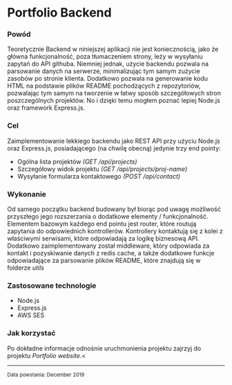 <html>
<body>
<h1 class="title">Portfolio Backend</h1>
<h3 class="why">Powód</h3>
<p class="why">Teoretycznie Backend w niniejszej aplikacji nie jest koniecznością, jako że główna funkcjonalność, poza tłumaczeniem strony, leży w wysyłaniu zapytań do API githuba. Niemniej jednak, użycie backendu pozwala na parsowanie danych na serwerze, minimalizując tym samym zużycie zasobów po stronie klienta. Dodatkowo pozwala na generowanie kodu HTML na podstawie plików README pochodzących z repozytoriów, pozwalając tym samym na tworzenie w łatwy sposób szczegółowych stron poszczególnych projektów. No i dzięki temu mogłem poznać lepiej Node.js oraz framework Express.js.</p>
<h3 class="what">Cel</h3>
<div class="what">Zaimplementowanie lekkiego backendu jako REST API przy użyciu Node.js oraz Express.js, posiadającego (na chwilę obecną) jedynie trzy end pointy:
  <ul>
    <li>Ogólna lista projektów <i>(GET /api/projects)</i></li>
    <li>Szczegółowy widok projektu <i>(GET /api/projects/proj-name)</i></li>
    <li>Wysyłanie formularza kontaktowego <i>(POST  /api/contact)</i></li>
  </ul>
</div>
<h3 class="how">Wykonanie</h3>
<p class="how">Od samego początku backend budowany był biorąc pod uwagę możliwość przyszłego jego rozszerzania o dodatkowe elementy / funkcjonalność. Elementem bazowym każdego end pointu jest router, które routują zapytania do odpowiednich kontrollerów. Kontrollery kontaktują się z kolei z właściwymi serwisami, które odpowiadają za logikę biznesową API. Dodatkowo zaimplementowany został middleware, który odpowiada za kontakt i pozyskiwanie danych z redis cache, a także dodatkowe funkcje odpowiadające za parsowanie plików README, które znajdują się w folderze <i>utils</i></p>
<h3 class="technologies">Zastosowane technologie</h3>
<ul class="technologies">
  <li class="technologies" hover="Node.js">Node.js</li>
  <li class="technologies" hover="Express.js">Express.js</li>
  <li class="technologies" hover="Simple Email Service">AWS SES</li>
</ul>
<h3 class="usage">Jak korzystać</h3>
  <p class="usage">Po dokładne informacje odnośnie uruchmonienia projektu zajrzyj do projektu <i>Portfolio website</i>.<</p>
<hr>
<small class="created">Data powstania: December 2019</small>
</body>
</html>
